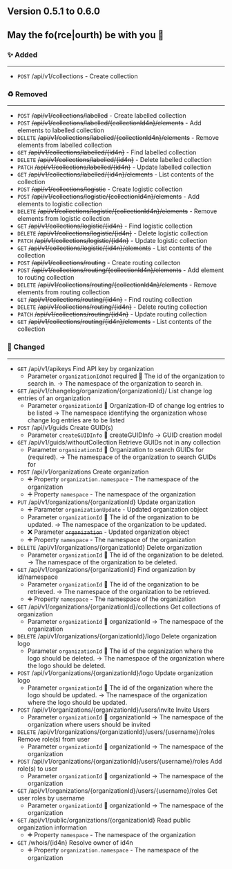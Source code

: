## Version 0.5.1 to 0.6.0
May the fo(rce|ourth) be with you :rocket:
---
### :sparkles: Added
---
* `POST` /api/v1/collections - Create collection

### :recycle: Removed
---
* `POST` ~~/api/v1/collections/labelled~~ - Create labelled collection
* `POST` ~~/api/v1/collections/labelled/{collectionId4n}/elements~~ - Add elements to labelled collection
* `DELETE` ~~/api/v1/collections/labelled/{collectionId4n}/elements~~ - Remove elements from labelled collection
* `GET` ~~/api/v1/collections/labelled/{id4n}~~ - Find labelled collection
* `DELETE` ~~/api/v1/collections/labelled/{id4n}~~ - Delete labelled collection
* `PATCH` ~~/api/v1/collections/labelled/{id4n}~~ - Update labelled collection
* `GET` ~~/api/v1/collections/labelled/{id4n}/elements~~ - List contents of the collection
* `POST` ~~/api/v1/collections/logistic~~ - Create logistic collection
* `POST` ~~/api/v1/collections/logistic/{collectionId4n}/elements~~ - Add elements to logistic collection
* `DELETE` ~~/api/v1/collections/logistic/{collectionId4n}/elements~~ - Remove elements from logistic collection
* `GET` ~~/api/v1/collections/logistic/{id4n}~~ - Find logistic collection
* `DELETE` ~~/api/v1/collections/logistic/{id4n}~~ - Delete logistic collection
* `PATCH` ~~/api/v1/collections/logistic/{id4n}~~ - Update logistic collection
* `GET` ~~/api/v1/collections/logistic/{id4n}/elements~~ - List contents of the collection
* `POST` ~~/api/v1/collections/routing~~ - Create routing collecton
* `POST` ~~/api/v1/collections/routing/{collectionId4n}/elements~~ - Add element to routing collection
* `DELETE` ~~/api/v1/collections/routing/{collectionId4n}/elements~~ - Remove elements from routing collection
* `GET` ~~/api/v1/collections/routing/{id4n}~~ - Find routing collection
* `DELETE` ~~/api/v1/collections/routing/{id4n}~~ - Delete routing collection
* `PATCH` ~~/api/v1/collections/routing/{id4n}~~ - Update routing collection
* `GET` ~~/api/v1/collections/routing/{id4n}/elements~~ - List contents of the collection

### :wrench: Changed
---
* `GET` /api/v1/apikeys Find API key by organization  
  * Parameter `organizationId`not required :memo: The id of the organization to search in. -> The namespace of the organization to search in.
* `GET` /api/v1/changelog/organization/{organizationId}/ List change log entries of an organization  
  * Parameter `organizationId` :memo: Organization-ID of change log entries to be listed -> The namespace identifying the organization whose change log entries are to be listed
* `POST` /api/v1/guids Create GUID(s)  
  * Parameter `createGUIDInfo` :memo: createGUIDInfo -> GUID creation model
* `GET` /api/v1/guids/withoutCollection Retrieve GUIDs not in any collection  
  * Parameter `organizationId` :memo: Organization to search GUIDs for (required). -> The namespace of the organization to search GUIDs for
* `POST` /api/v1/organizations Create organization  
  * :heavy_plus_sign: Property `organization.namespace` - The namespace of the organization
  * :heavy_plus_sign: Property `namespace` - The namespace of the organization
* `PUT` /api/v1/organizations/{organizationId} Update organization  
  * :heavy_plus_sign: Parameter `organizationUpdate` - Updated organization object
  * Parameter `organizationId` :memo: The id of the organization to be updated. -> The namespace of the organization to be updated.
  * :x: Parameter ~~`organization`~~ - Updated organization object
  * :heavy_plus_sign: Property `namespace` - The namespace of the organization
* `DELETE` /api/v1/organizations/{organizationId} Delete organization  
  * Parameter `organizationId` :memo: The id of the organization to be deleted. -> The namespace of the organization to be deleted.
* `GET` /api/v1/organizations/{organizationId} Find organization by id/namespace  
  * Parameter `organizationId` :memo: The id of the organization to be retrieved. -> The namespace of the organization to be retrieved.
  * :heavy_plus_sign: Property `namespace` - The namespace of the organization
* `GET` /api/v1/organizations/{organizationId}/collections Get collections of organization  
  * Parameter `organizationId` :memo: organizationId -> The namespace of the organization
* `DELETE` /api/v1/organizations/{organizationId}/logo Delete organization logo  
  * Parameter `organizationId` :memo: The id of the organization where the logo should be deleted. -> The namespace of the organization where the logo should be deleted.
* `POST` /api/v1/organizations/{organizationId}/logo Update organization logo  
  * Parameter `organizationId` :memo: The id of the organization where the logo should be updated. -> The namespace of the organization where the logo should be updated.
* `POST` /api/v1/organizations/{organizationId}/users/invite Invite Users  
  * Parameter `organizationId` :memo: organizationId -> The namespace of the organization where users should be invited
* `DELETE` /api/v1/organizations/{organizationId}/users/{username}/roles Remove role(s) from user  
  * Parameter `organizationId` :memo: organizationId -> The namespace of the organization
* `POST` /api/v1/organizations/{organizationId}/users/{username}/roles Add role(s) to user  
  * Parameter `organizationId` :memo: organizationId -> The namespace of the organization
* `GET` /api/v1/organizations/{organizationId}/users/{username}/roles Get user roles by username  
  * Parameter `organizationId` :memo: organizationId -> The namespace of the organization
* `GET` /api/v1/public/organizations/{organizationId} Read public organization information  
  * :heavy_plus_sign: Property `namespace` - The namespace of the organization
* `GET` /whois/{id4n} Resolve owner of id4n  
  * :heavy_plus_sign: Property `organization.namespace` - The namespace of the organization


